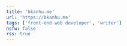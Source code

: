 ```yaml
---
title: 'bkanhu.me'
url: 'https://bkanhu.me'
tags: ['front-end web developer', 'writer']
nsfw: false
rss: true
---
```

